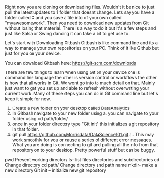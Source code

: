 Right now you are cloning or downloading files. Wouldn't it be nice to just pull the latest updates to 1 folder that doesnt change. 
Lets say you have a folder called X and you save a file into of your own called "myawesomework". Then you need to download new updates
from Git without losing that material. There is a way to do it but it's a few steps and just like Salsa or Swing dancing it can take a bit
to get use to. 

Let's start with Downloading Gitbash
Gitbash is like command line and its a way to manage your own repositories on your PC. Think of it like Github but just for you on your device.

You can download Gitbash here:
https://git-scm.com/downloads

There are few things to learn when using Git on your device one is command line language the other is version control or workflows the other is 
how that all works in Git. 
We wont go into to much detail on that. Mainly just want to get you set up and able to refresh without overwriting your current work. 
Many of these steps you can do in Git command line but let's keep it simple for now. 

1. Create a new folder on your desktop called DataAnalytics
2. In Gitbash navigate to your new folder using 
  a. you can navigate to your folder using cd path/folder/ 
3. once in your folder directory type "Git init" this initializes a git repository in that folder.
4. git pull https://github.com/Morrisdata/DataScience101.git
  a.. This may work smoothly for you or cause a series of different error messages. What you are doing is connecting to git and pulling all the
      info from that repository on to your desktop. Pretty powerful stuff but can be buggy. 
  

pwd  Present working directory
ls-      list files directories and subdirectories
cd     Change directory
cd path/  Change directory and path name
mkdir- make a new directory
Git init – initialize new git repository




